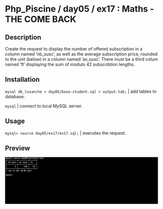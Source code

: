 # Php_Piscine / day05 / ex17 : Maths - THE COME BACK

## Description
Create the request to display the number of offered subscription in a column named ’nb_susc’, as well as the average subscription price, rounded to the unit (below) in a column named ’av_susc’. There must be a third colum named ’ft’ displaying the sum of modulo 42 subscribtion lengths.

## Installation
`mysql db_lusanche < day05/base-student.sql > output.tab;` | add tables to database.

`mysql` | connect to local MySQL server.

## Usage
`mysql> source day05/ex17/ex17.sql;` | executes the request.

## Preview
<img src="../../resources/images/come.png" width="1200">
